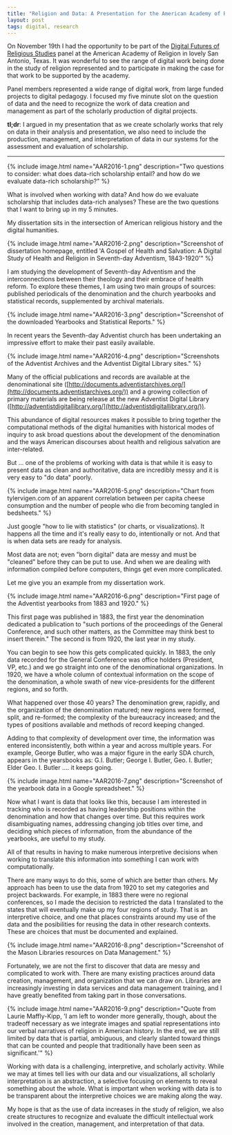 ```yaml
---
title: "Religion and Data: A Presentation for the American Academy of Religion 2016"
layout: post
tags: digital, research
---
```


On November 19th I had the opportunity to be part of the [Digital Futures of Religious Studies](https://drkristianpetersen.com/2016/10/24/the-digital-futures-of-religious-studies-american-academy-of-religion-november-19/) panel at the American Academy of Religion in lovely San Antonio, Texas. It was wonderful to see the range of digital work being done in the study of religion represented and to participate in making the case for that work to be supported by the academy. 

Panel members represented a wide range of digital work, from large funded projects to digital pedagogy. I focused my five minute slot on the question of data and the need to recognize the work of data creation and management as part of the scholarly production of digital projects. 

**tl;dr**: I argued in my presentation that as we create scholarly works that rely on data in their analysis and presentation, we also need to include the production, management, and interpretation of data in our systems for the assessment and evaluation of scholarship.  

----

{% include image.html name="AAR2016-1.png" description="Two questions to consider: what does data-rich scholarship entail? and how do we evaluate data-rich scholarship?" %}

What is involved when working with data? And how do we evaluate scholarship that includes data-rich analyses? These are the two questions that I want to bring up in my 5 minutes.

My dissertation sits in the intersection of American religious history and the digital humanities.

{% include image.html name="AAR2016-2.png" description="Screenshot of dissertation homepage, entitled 'A Gospel of Health and Salvation: A Digital Study of Health and Religion in Seventh-day Adventism, 1843-1920'" %}

I am studying the development of Seventh-day Adventism and the interconnections between their theology and their embrace of health reform. To explore these themes, I am using two main groups of sources: published periodicals of the denomination and the church yearbooks and statistical records, supplemented by archival materials. 

{% include image.html name="AAR2016-3.png" description="Screenshot of the downloaded Yearbooks and Statistical Reports." %}

In recent years the Seventh-day Adventist church has been undertaking an impressive effort to make their past easily available. 

{% include image.html name="AAR2016-4.png" description="Screenshots of the Adventist Archives and the Adventist Digital Library sites." %}

Many of the official publications and records are available at the denominational site ([http://documents.adventistarchives.org/](http://documents.adventistarchives.org/))
and a growing collection of primary materials are being release at the new Adventist Digital Library ([http://adventistdigitallibrary.org/](http://adventistdigitallibrary.org/)). 

This abundance of digital resources makes it possible to bring together the computational methods of the digital humanities with historical modes of inquiry to ask broad questions about the development of the denomination and the ways American discourses about health and religious salvation are inter-related.

But ... one of the problems of working with data is that while it is easy to present data as clean and authoritative, data are incredibly messy and it is very easy to "do data" poorly. 

{% include image.html name="AAR2016-5.png" description="Chart from tylervigen.com of an apparent correlation between per capita cheese consumption and the number of people who die from becoming tangled in bedsheets." %}

Just google "how to lie with statistics" (or charts, or visualizations). It happens all the time and it's really easy to do, intentionally or not. And that is when data sets are ready for analysis.

Most data are not; even "born digital" data are messy and must be "cleaned" before they can be put to use. And when we are dealing with information compiled before computers, things get even more complicated.

Let me give you an example from my dissertation work. 

{% include image.html name="AAR2016-6.png" description="First page of the Adventist yearbooks from 1883 and 1920." %}

This first page was published in 1883, the first year the denomination dedicated a publication to "such portions of the proceedings of the General Conference, and such other matters, as the Committee may think best to insert therein." The second is from 1920, the last year in my study.

You can begin to see how this gets complicated quickly. In 1883, the only data recorded for the General Conference was office holders (President, VP, etc.) and we go straight into one of the denominational organizations. In 1920, we have a whole column of contextual information on the scope of the denomination, a whole swath of new vice-presidents for the different regions, and so forth.  

What happened over those 40 years? The denomination grew, rapidly, and the organization of the denomination matured; new regions were formed, split, and re-formed; the complexity of the bureaucracy increased; and the types of positions available and methods of record keeping changed. 

Adding to that complexity of development over time, the information was entered inconsistently, both within a year and across multiple years. For example, George Butler, who was a major figure in the early SDA church, appears in the yearsbooks as: G.I. Butler; George I. Butler, Geo. I. Butler; Elder Geo. I. Butler .... it keeps going.

{% include image.html name="AAR2016-7.png" description="Screenshot of the yearbook data in a Google spreadsheet." %}

Now what I want is data that looks like this, because I am interested in tracking who is recorded as having leadership positions within the denomination and how that changes over time. But this requires work disambiguating names, addressing changing job titles over time, and deciding which pieces of information, from the abundance of the yearbooks, are useful to my study.

All of that results in having to make numerous interpretive decisions when working to translate this information into something I can work with computationally.

There are many ways to do this, some of which are better than others. My approach has been to use the data from 1920 to set my categories and project backwards. For example, in 1883 there were no regional conferences, so I made the decision to restricted the data I translated to the states that will eventually make up my four regions of study. That is an interpretive choice, and one that places constraints around my use of the data and the posibilities for reusing the data in other research contexts. These are choices that must be documented and explained.

{% include image.html name="AAR2016-8.png" description="Screenshot of the Mason Libraries resources on Data Management." %}

Fortunately, we are not the first to discover that data are messy and complicated to work with. There are many existing practices around data creation, management, and organization that we can draw on. Libraries are increasingly investing in data services and data management training, and I have greatly benefited from taking part in those conversations.

{% include image.html name="AAR2016-9.png" description="Quote from Laurie Maffly-Kipp, 'I am left to wonder more generally, though, about the tradeoff necessary as we integrate images and spatial representations into our verbal narratives of religion in American history. In the end, we are still limited by data that is partial, ambiguous, and clearly slanted toward things that can be counted and people that traditionally have been seen as significant.'" %}

Working with data is a challenging, interpretive, and scholarly activity. While we may at times tell lies with our data and our visualizations, all scholarly interpretation is an abstraction, a selective focusing on elements to reveal something about the whole. What is important when working with data is to be transparent about the interpretive choices we are making along the way.  

My hope is that as the use of data increases in the study of religion, we also create structures to recognize and evaluate the difficult intellectual work involved in the creation, management, and interpretation of that data.